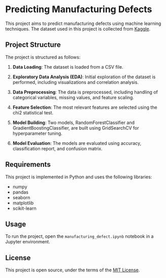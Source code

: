 # Predicting Manufacturing Defects

This project aims to predict manufacturing defects using machine learning techniques. The dataset used in this project is collected from [Kaggle](https://www.kaggle.com/datasets/rabieelkharoua/predicting-manufacturing-defects-dataset).

## Project Structure

The project is structured as follows:

1. **Data Loading**: The dataset is loaded from a CSV file.

2. **Exploratory Data Analysis (EDA)**: Initial exploration of the dataset is performed, including visualizations and correlation analysis.

3. **Data Preprocessing**: The data is preprocessed, including handling of categorical variables, missing values, and feature scaling.

4. **Feature Selection**: The most relevant features are selected using the chi2 statistical test.

5. **Model Building**: Two models, RandomForestClassifier and GradientBoostingClassifier, are built using GridSearchCV for hyperparameter tuning.

6. **Model Evaluation**: The models are evaluated using accuracy, classification report, and confusion matrix.

## Requirements

This project is implemented in Python and uses the following libraries:

- numpy
- pandas
- seaborn
- matplotlib
- scikit-learn

## Usage

To run the project, open the `manufacturing_defect.ipynb` notebook in a Jupyter environment.

## License

This project is open source, under the terms of the [MIT License](https://opensource.org/licenses/MIT).
